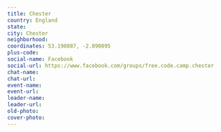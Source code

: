 ```yaml
---
title: Chester
country: England
state: 
city: Chester
neighborhood: 
coordinates: 53.190887, -2.890895
plus-code:
social-name: Facebook
social-url: https://www.facebook.com/groups/free.code.camp.chester
chat-name:
chat-url:
event-name:
event-url:
leader-name:
leader-url:
old-photo: 
cover-photo:
---
```

